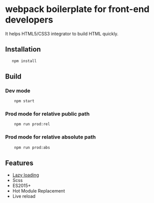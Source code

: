 # webpack boilerplate for front-end developers

It helps HTML5/CSS3 integrator to build HTML quickly.

## Installation
``` bash
   npm install
```

## Build
### Dev mode
``` bash
    npm start
```
 
### Prod mode for relative public path
``` bash
    npm run prod:rel
```

### Prod mode for relative absolute path
``` bash
    npm run prod:abs
```

## Features

 - [Lazy loading](https://webpack.js.org/guides/lazy-loading/)
 - Scss
 - ES2015+
 - Hot Module Replacement
 - Live reload
